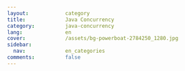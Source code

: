 ```yaml
---
layout:            category
title:             Java Concurrency
category:          java-concurrency
lang:              en
cover:             /assets/bg-powerboat-2784250_1280.jpg
sidebar:
  nav:             en_categories
comments:          false
---
```

